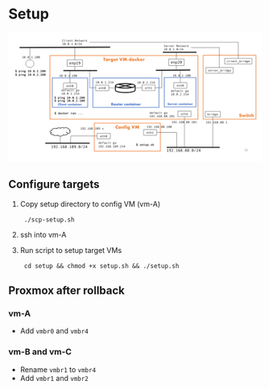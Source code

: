 # Setup

![Network](./img/network.png)

## Configure targets

1. Copy setup directory to config VM (vm-A)

        ./scp-setup.sh
1. ssh into vm-A
1. Run script to setup target VMs

        cd setup && chmod +x setup.sh && ./setup.sh

## Proxmox after rollback

### vm-A

- Add `vmbr0` and `vmbr4`

### vm-B and vm-C

- Rename `vmbr1` to `vmbr4`
- Add `vmbr1` and `vmbr2`
